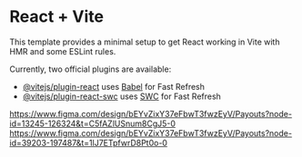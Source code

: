 # React + Vite

This template provides a minimal setup to get React working in Vite with HMR and some ESLint rules.

Currently, two official plugins are available:

- [@vitejs/plugin-react](https://github.com/vitejs/vite-plugin-react/blob/main/packages/plugin-react/README.md) uses [Babel](https://babeljs.io/) for Fast Refresh
- [@vitejs/plugin-react-swc](https://github.com/vitejs/vite-plugin-react-swc) uses [SWC](https://swc.rs/) for Fast Refresh

https://www.figma.com/design/bEYvZixY37eFbwT3fwzEyV/Payouts?node-id=13245-126324&t=C5fAZlUSnum8CgJ5-0
https://www.figma.com/design/bEYvZixY37eFbwT3fwzEyV/Payouts?node-id=39203-197487&t=1lJ7ETpfwrD8Pt0o-0
